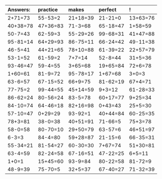 | Answers: | practice | makes | perfect | ! |
| :--- | :--- | :--- | :--- | :--- |
| 2+71=73 | 55-53=2 | 21+18=39 | 21-21=0 | 13+63=76 | 
| 40+38=78 | 47+36=83 | 71-3=68 | 65-18=47 | 1+58=59 | 
| 50-7=43 | 62-59=3 | 55-29=26 | 99-68=31 | 41+47=88 | 
| 95-81=14 | 64+29=93 | 86-75=11 | 66-24=42 | 49-11=38 | 
| 46-5=41 | 44+21=65 | 78+10=88 | 61-39=22 | 22+57=79 | 
| 53-1=52 | 61-59=2 | 7+7=14 | 52-8=44 | 31+5=36 | 
| 93-46=47 | 59-4=55 | 3+65=68 | 19+65=84 | 72+6=78 | 
| 1+60=61 | 81-9=72 | 95-78=17 | 1+67=68 | 3+0=3 | 
| 63-6=57 | 67-15=52 | 66+9=75 | 81-62=19 | 67+4=71 | 
| 77-75=2 | 99-44=55 | 45+14=59 | 9+3=12 | 61-28=33 | 
| 86-62=24 | 80-56=24 | 83-5=78 | 60+17=77 | 9+25=34 | 
| 84-10=74 | 64-46=18 | 82+16=98 | 0+43=43 | 25+5=30 | 
| 57-10=47 | 0+29=29 | 93-92=1 | 40+44=84 | 60-25=35 | 
| 78+3=81 | 38-0=38 | 40+51=91 | 71-66=5 | 75+3=78 | 
| 58-0=58 | 80-70=10 | 29+50=79 | 63-57=6 | 46+51=97 | 
| 6-3=3 | 84-4=80 | 59+28=87 | 21-15=6 | 66-35=31 | 
| 55-34=21 | 81-54=27 | 60-30=30 | 7+67=74 | 51+30=81 | 
| 63-4=59 | 82-24=58 | 67-16=51 | 47-22=25 | 6+5=11 | 
| 1+0=1 | 15+45=60 | 93-9=84 | 80-22=58 | 81-72=9 | 
| 48-9=39 | 75-70=5 | 32+5=37 | 67-40=27 | 71-32=39 | 
